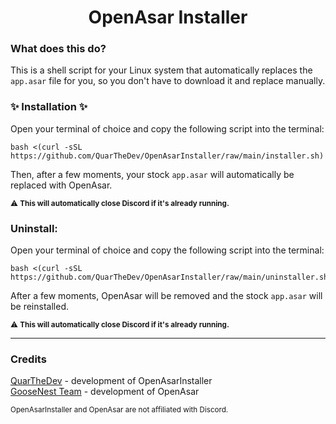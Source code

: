 <center>
<h1 align="center">OpenAsar Installer</h1>
</center>

### What does this do?

This is a shell script for your Linux system that automatically replaces the `app.asar` file for you, so you don't have to download it and replace manually.

### ✨ **Installation** ✨

Open your terminal of choice and copy the following script into the terminal:
```
bash <(curl -sSL https://github.com/QuarTheDev/OpenAsarInstaller/raw/main/installer.sh)
```
Then, after a few moments, your stock `app.asar` will automatically be replaced with OpenAsar.

<sup>⚠️ **This will automatically close Discord if it's already running.**</sup>

### Uninstall:

Open your terminal of choice and copy the following script into the terminal:
```
bash <(curl -sSL https://github.com/QuarTheDev/OpenAsarInstaller/raw/main/uninstaller.sh)
```
After a few moments, OpenAsar will be removed and the stock `app.asar` will be reinstalled.

<sup>⚠️ **This will automatically close Discord if it's already running.**</sup>

---

### Credits

[QuarTheDev](https://github.com/QuarTheDev/) - development of OpenAsarInstaller<br>[GooseNest Team](https://github.com/GooseMod/) - development of OpenAsar

<sup>OpenAsarInstaller and OpenAsar are not affiliated with Discord.</sup>
